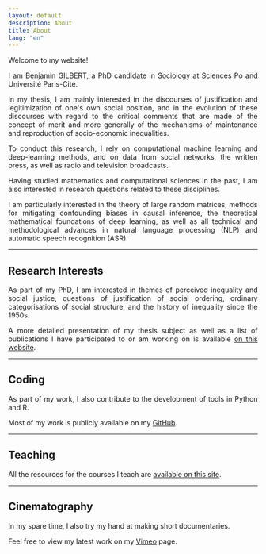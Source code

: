 ```yaml
---
layout: default
description: About
title: About
lang: "en"
---
```


<div style="text-align: justify"> 

<p> Welcome to my website! </p>

<p> I am Benjamin GILBERT, a PhD candidate in Sociology at Sciences Po and Université Paris-Cité. </p>

<p> In my thesis, I am mainly interested in the discourses of justification and legitimization of one's own social position, and in the evolution of these discourses with regard to the critical comments that are made of the concept of merit and more generally of the mechanisms of maintenance and reproduction of socio-economic inequalities. </p>

<p> To conduct this research, I rely on computational machine learning and deep-learning methods, and on data from social networks, the written press, as well as radio and television broadcasts. </p>

<p> Having studied mathematics and computational sciences in the past, I am also interested in research questions related to these disciplines. </p>

<p> I am particularly interested in the theory of large random matrices, methods for mitigating confounding biases in causal inference, the theoretical mathematical foundations of deep learning, as well as all technical and methodological advances in natural language processing (NLP) and automatic speech recognition (ASR). </p>

</div>

---

## Research Interests

<div style="text-align: justify">

<p> As part of my PhD, I am interested in themes of perceived inequality and social justice, questions of justification of social ordering, ordinary categorisations of social structure, and the history of inequality since the 1950s. </p>

<p> A more detailed presentation of my thesis subject as well as a list of publications I have participated to or am working on is available <a href = "/en/research">on this website</a>.</p>

</div>

---

## Coding

<div style="text-align: justify">

<p> As part of my work, I also contribute to the development of tools in Python and R. </p>

<p> Most of my work is publicly available on my <a href = "https://github.com/bglbrt">GitHub</a>. </p>

</div>

---

## Teaching

<div style="text-align: justify">

<p> All the resources for the courses I teach are <a href = "/en/teaching">available on this site</a>. </p>

</div>

---

## Cinematography

<div style="text-align: justify">

<p> In my spare time, I also try my hand at making short documentaries. </p>

<p> Feel free to view my latest work on my <a href = "https://vimeo.com/bglbrt">Vimeo</a> page. </p>

</div>